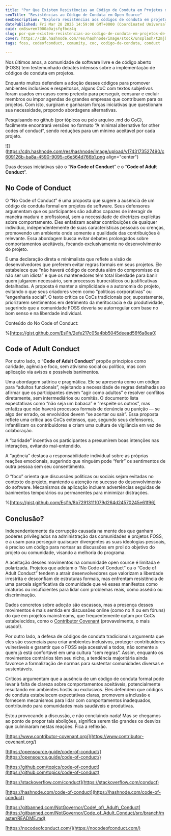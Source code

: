 ```yaml
---
title: "Por Que Existem Resistências ao Código de Conduta em Projetos de Código Aberto?"
seoTitle: "Resistências ao Código de Conduta em Open Source"
seoDescription: "Explora resistências aos códigos de conduta em projetos open source, suas alternativas e o impacto na comunidade FOSS"
datePublished: Fri Mar 28 2025 14:59:08 GMT+0000 (Coordinated Universal Time)
cuid: cm8swrem7000a0ajsfgfbcz4q
slug: por-que-existem-resistencias-ao-codigo-de-conduta-em-projetos-de-codigo-aberto
cover: https://cdn.hashnode.com/res/hashnode/image/stock/unsplash/t2mjbIpnxVY/upload/a3b8e48d46564fb62ce36723baed0448.jpeg
tags: foss, codeofconduct, comunity, coc, codigo-de-conduta, conduct

---
```


Nos últimos anos, a comunidade de software livre e de código aberto (FOSS) tem testemunhado debates intensos sobre a implementação de códigos de conduta em projetos.

Enquanto muitos defendem a adoção desses códigos para promover ambientes inclusivos e respeitosos, alguns CoC com textos subjetivos foram usados em casos como pretexto para perseguir, censurar e excluir membros ou impor agendas de grandes empresas que contribuem para os projetos. Com isto, surgiram e ganharam forças iniciativas que questionam sua necessidade, propondo abordagens alternativas.

Pesquisando no github (por tópicos ou pelo arquivo .md do CoC), facilmente encontrará versões no formato “A minimal alternative for other codes of conduct“, sendo reduções para um mínimo aceitável por cada projeto.

![](https://cdn.hashnode.com/res/hashnode/image/upload/v1743173527490/c609126b-ba8a-4590-9095-c6e564d766b1.png align="center")

Duas dessas iniciativas são o “**No Code of Conduct**” e o “**Code of Adult Conduct**”.​

## No Code of Conduct

O “No Code of Conduct” é uma proposta que sugere a ausência de um código de conduta formal em projetos de software. Seus defensores argumentam que os participantes são adultos capazes de interagir de maneira madura e profissional, sem a necessidade de diretrizes explícitas sobre comportamento. Eles enfatizam aceitar contribuições de qualquer indivíduo, independentemente de suas características pessoais ou crenças, promovendo um ambiente onde somente a qualidade das contribuições é relevante. Essa abordagem busca evitar debates prolongados sobre comportamentos aceitáveis, focando exclusivamente no desenvolvimento do projeto. ​

É uma declaração direta e minimalista que reflete a visão de desenvolvedores que preferem evitar regras formais em seus projetos. Ele estabelece que “não haverá código de conduta além do compromisso de não ser um idiota” e que os mantenedores têm total liberdade para banir quem julgarem necessário, sem processos burocráticos ou justificativas detalhadas. A proposta é manter a simplicidade e a autonomia do projeto, evitando o que seus criadores veem como “políticas corporativas” ou “engenharia social”. O texto critica os CoCs tradicionais por, supostamente, priorizarem sentimentos em detrimento da meritocracia e da produtividade, sugerindo que a comunidade FOSS deveria se autorregular com base no bom senso e na liberdade individual.

Conteúdo do No Code of Conduct:

%[https://gist.github.com/Esl1h/2efe217c05a4bb5045deead56f6a8ea0] 

## **Code of Adult Conduct**

Por outro lado, o “**Code of Adult Conduct**” propõe princípios como caridade, agência e foco, sem ativismo social ou político, mas com aplicação via avisos e possíveis banimentos.

Uma abordagem satírica e pragmática. Ele se apresenta como um código para “adultos funcionais”, rejeitando a necessidade de regras detalhadas ao afirmar que os participantes devem “agir como adultos” e resolver conflitos diretamente, sem intermediários ou comitês. O documento lista expectativas como “não seja um babaca” e “respeite os outros”, mas enfatiza que não haverá processos formais de denúncia ou punição — se algo der errado, os envolvidos devem “se acertar ou sair”. Essa proposta reflete uma crítica aos CoCs extensos, que, segundo seus defensores, infantilizam os contribuidores e criam uma cultura de vigilância em vez de colaboração.

A “caridade” incentiva os participantes a presumirem boas intenções nas interações, evitando mal-entendido.

A “agência” destaca a responsabilidade individual sobre as próprias reações emocionais, sugerindo que ninguém pode “ferir” os sentimentos de outra pessoa sem seu consentimento.

O “foco” orienta que discussões políticas ou sociais sejam evitadas no contexto do projeto, mantendo a atenção no sucesso do desenvolvimento do software. Mecanismos de aplicação incluem advertências seguidas de banimentos temporários ou permanentes para minimizar distrações.

%[https://gist.github.com/Esl1h/8b72913111079d264d24570245e61f96] 

## Conclusão?

Independentemente da corrupção causada na mente dos que ganham poderes privilegiados na administração das comunidades e projetos FOSS, e a usam para perseguir quaisquer divergentes as suas ideologias pessoais, é preciso um código para nortear as discussões em prol do objetivo do projeto ou comunidade, visando a melhoria do programa.

A aceitação desses movimentos na comunidade open source é limitada e polarizada. Projetos que adotam o “No Code of Conduct” ou o “Code of Adult Conduct” tendem a atrair desenvolvedores que valorizam a liberdade irrestrita e desconfiam de estruturas formais, mas enfrentam resistência de uma parcela significativa da comunidade que vê esses manifestos como imaturos ou insuficientes para lidar com problemas reais, como assédio ou discriminação.

Dados concretos sobre adoção são escassos, mas a presença desses movimentos é mais sentida em discussões online (como no X ou em fóruns) do que em projetos mainstreams, que frequentemente optam por CoCs estabelecidos, como o [Contributor Covenant](https://www.contributor-covenant.org/) (provavelmente, o mais usado!).

Por outro lado, a defesa de códigos de conduta tradicionais argumenta que eles são essenciais para criar ambientes inclusivos, proteger contribuidores vulneráveis e garantir que o FOSS seja acessível a todos, não somente a quem já está confortável em uma cultura “sem regras”. Assim, enquanto os movimentos contrários têm seu nicho, a tendência majoritária ainda favorece a formalização de normas para sustentar comunidades diversas e sustentáveis.

Críticos argumentam que a ausência de um código de conduta formal pode levar à falta de clareza sobre comportamentos aceitáveis, potencialmente resultando em ambientes hostis ou exclusivos. Eles defendem que códigos de conduta estabelecem expectativas claras, promovem a inclusão e fornecem mecanismos para lidar com comportamentos inadequados, contribuindo para comunidades mais saudáveis e produtivas.

Estou provocando a discussão, e não concluindo nada! Mas se chegamos ao ponto de propor tais abolições, significa serem tão grandes os desvios que culminaram nestas reações. Fica a reflexão.

[https://www.contributor-covenant.org/](https://www.contributor-covenant.org/)

[https://opensource.guide/code-of-conduct/](https://opensource.guide/code-of-conduct/)

[https://github.com/topics/code-of-conduct](https://github.com/topics/code-of-conduct)

[https://stackoverflow.com/conduct](https://stackoverflow.com/conduct)

[https://hashnode.com/code-of-conduct](https://hashnode.com/code-of-conduct)

[https://gitbanned.com/NotGovernor/Code\_of\_Adult\_Conduct](https://gitbanned.com/NotGovernor/Code_of_Adult_Conduct/src/branch/master/README.md)

[https://nocodeofconduct.com/](https://nocodeofconduct.com/)